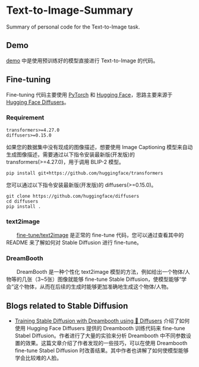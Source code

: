 # Text-to-Image-Summary
Summary of personal code for the Text-to-Image task.


## **Demo**

[demo](https://github.com/friedrichor/Text-to-Image-Summary/tree/main/demo) 中是使用预训练好的模型直接进行 Text-to-Image 的代码。  

## **Fine-tuning**

Fine-tuning 代码主要使用 [PyTorch](https://pytorch.org/) 和 [Hugging Face](https://huggingface.co/docs)，思路主要来源于 [Hugging Face Diffusers](https://github.com/huggingface/diffusers)。  

### **Requirement**

```
transformers>=4.27.0
diffusers>=0.15.0
```

如果您的数据集中没有现成的图像描述，想要使用 Image Captioning 模型来自动生成图像描述，需要通过以下指令安装最新版(开发版)的 transformers(>=4.27.0)，用于调用 BLIP-2 模型。
```
pip install git+https://github.com/huggingface/transformers
```
您可以通过以下指令安装最新版(开发版)的 diffusers(>=0.15.0)。
```
git clone https://github.com/huggingface/diffusers
cd diffusers
pip install .
```

### **text2image**

&emsp;&emsp;[fine-tune/text2image](https://github.com/friedrichor/Text-to-Image-Summary/tree/main/fine-tune/text2image) 是正常的 fine-tune 代码，您可以通过查看其中的 README 来了解如何对 Stable Diffusion 进行 fine-tune。


### **DreamBooth**

&emsp;&emsp;DreamBooth 是一种个性化 text2image 模型的方法，例如给出一个物体/人物等的几张（3~5张）图像就能够 fine-tune Stable Diffusion，使模型能够“学会”这个物体，从而在后续的生成时能够更加准确地生成这个物体/人物。

## Blogs related to Stable Diffusion

- [Training Stable Diffusion with Dreambooth using 🧨 Diffusers](https://huggingface.co/blog/dreambooth)
介绍了如何使用 Hugging Face Diffusers 提供的 Dreambooth 训练代码来 fine-tune Stabel Diffusion。作者进行了大量的实验来分析 Dreambooth 中不同参数设置的效果。这篇文章介绍了作者发现的一些技巧，可以在使用 Dreambooth fine-tune Stabel Diffusion 时改善结果。其中作者也讲解了如何使模型能够学会比较难的人脸。

